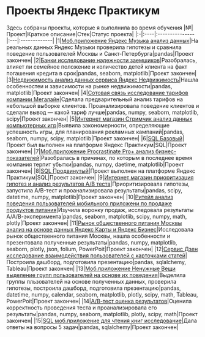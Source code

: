 # Проекты Яндекс Практикум

Здесь собраны проекты, которые я выполнила во время обучения
|№|Проект|Краткое описание|Стек|Статус проекта|
|:-|:----|:---------------|:---|:-------------|
|1|[Моб.приложение Яндекс Музыка анализ данных](https://github.com/Yana-Sergeeva/yandex_pacticum_projects/blob/main/01_Моб.приложение_Яндекс_Музыка_анализ_данных/01_Моб.приложение_Яндекс_Музыка_анализ_данных.ipynb)|На реальных данных Яндекс Музыки проверила гипотезы и сравнила поведение пользователей Москвы и Санкт-Петербурга|pandas|Проект закончен|
|2|[Банки исследование надежности заемщиков](https://github.com/Yana-Sergeeva/yandex_pacticum_projects/blob/main/02_Банки_исследование_надежности_заемщиков/02_Банки_исследование_надежности_заемщиков.ipynb)|Разобралась, влияет ли семейное положение и количество детей клиента на факт погашения кредита в срок|pandas, seaborn, matplotlib|Проект закончен|
|3|[Недвижимость анализ данных сервиса Яндекс Недвижимость](https://github.com/Yana-Sergeeva/yandex_pacticum_projects/blob/main/03_Недвижимость_анализ_данных_сервиса_Яндекс_Недвижимость/03_Недвижимость_анализ_данных_сервиса_Яндекс_Недвижимость.ipynb)|Нашла особенностеи и зависимости на рынке недвижимости|pandas, matplotlib|Проект закончен|
|4|[Сотовая связь исследование тарифов компании Мегалайн](https://github.com/Yana-Sergeeva/yandex_pacticum_projects/blob/main/04_Сотовая_связь_исследование_данных_компании_Мегалайн/04_Сотовая_связь_исследование_тарифов_компании_Мегалайн.ipynb)|Сделала предварительный анализ тарифов на небольшой выборке клиентов. Проанализировала поведение клиентов и сделали вывод — какой тариф лучше|pandas, numpy, seaborn, matplotlib, scipy|Проект закончен|
|5|[Интернет магазин Стримчик анализ данных компьютерных игр](https://github.com/Yana-Sergeeva/yandex_pacticum_projects/blob/main/05_Интернет_магазин_Стримчик_анализ_данных_компьютерных_игр/05_Игры_Исследование_закономерностей_определяющих_успешность_компьютерных_игр.ipynb)|Выявила закономерности, определяющие успешность игры, для планирования рекламных кампаний|pandas, seaborn, numpy, scipy, matplotlib|Проект закончен|
|6|[SQL Базовый](https://github.com/Yana-Sergeeva/yandex_pacticum_projects/tree/main/06_SQL_Базовый)|Проект был выполнен на платформе Яндекс Практикум|SQL|Проект закончен|
|7|[Моб.приложение Procrastinate Pro+ анализ бизнес-показателей](https://github.com/Yana-Sergeeva/yandex_pacticum_projects/blob/main/07_Моб.приложение_Procrastinate_Pro%2B_анализ_бизнес-показателей/07_Анализ_развлекательного_приложения_Procrastinate_Pro%2B.ipynb)|Разобралась в причинах, по которым в последнее время компания терпит убытки|pandas, numpy, daetime, matplotlib|Проект закончен|
|8|[SQL Продвинутый](https://github.com/Yana-Sergeeva/yandex_pacticum_projects/blob/main/08_SQL_Продвинутый/08_SQL_Продвинутый.sql)|Проект выполнен на платформе Яндекс Практикум|SQL|Проект закончен|
|9|[Интернет магазин приоритизация гипотез и анализ результатов А/В теста](https://github.com/Yana-Sergeeva/yandex_pacticum_projects/blob/main/09_Интернет_магазин_приоритизация_гипотез_и_анализ_результатов_А_В_теста/09_Проверка_гипотез_для_увеличения_выручки_крупного-интернет_магазина.ipynb)|Приоритизировала гипотезы, запустила A/B-тест и проанализировала результаты|pandas, scipy, datetime, numpy, matplotlib|Проект закончен|
|10|[Ритейл анализ поведения пользователей мобильного приложени по продаже продуктов питания](https://github.com/Yana-Sergeeva/yandex_pacticum_projects/blob/main/10_Ритейл_анализ_поведения_пользователей_мобильного_приложени_по_продаже_продуктов_питания/10_Анализ_данных_мобильного_приложения_по_продаже_продуктов_питания.ipynb)|Изучила воронку продаж, исследовала результаты А/А/В-эксперимента|pandas, seaborn, matplotlib, scipy, numpy, math, plotly|Проект закончен|
|11|[Рынок общественного питания Москвы анализ на основе данных Яндекс Карты и Яндекс Бизнес](https://github.com/Yana-Sergeeva/yandex_pacticum_projects/blob/main/11_Рынок_общественного_питания_Москвы_анализ_на_основе_данных_Яндекс_Карты_и_Яндекс_Бизнес/11_Анализ_рынка_общественного_питания_Москвы.ipynb)|Исследовала рынок общественного питания Москвы, нашла особенности и презентовала полученные результаты|pandas, numpy, matplotlib, seaborn, plotly, json, folium, PowerPoit|Проект закончен|
|12|[Сервис Дзен исследование взаимодействия пользователей с карточками статей](https://github.com/Yana-Sergeeva/yandex_pacticum_projects/blob/main/12_Сервис_Дзен_исследование_взаимодействия_пользователей_с_карточками_статей/12_Исследование_взаимодействия_пользователей_с_карточками_статей.ipynb)|Построила дашборд, подготовила презентацию|pandas, sqlalchemy, Tableau|Проект закончен|
|13|[Моб.приложение Ненужные Вещи выделение групп пользователей на основе их поведения](https://github.com/Yana-Sergeeva/yandex_pacticum_projects/blob/main/13_Моб.приложение_Ненужные_Вещи_выделение_групп_пользователей_на_основе_их_поведения/13_Выделение_групп_пользователей_мобильного_приложения_Ненужные_Вещи_на_основе_их_поведения.ipynb)|Выделила группы пльзователей на основе полученных данных, проверила гипотезы, построила дашборд, подготовила презентацию|pandas, datetime, numpy, calendar, seaborn, matplotlib, plotly, scipy, math, Tableau, PowerPoit|Проект закончен|
|14|[А/В-тест оценка результатов](https://github.com/Yana-Sergeeva/yandex_pacticum_projects/blob/main/14_А_В_тест_оценка_результатов/14_А_В_тест.ipynb)|Оценила корректность проведения теста и проанализировала его результаты|pandas, numpy, seaborn, matplotlib, plotly, scipy, math|Проект закончен|
|15|[SQL моб.приложение для чтения книг исследование](https://github.com/Yana-Sergeeva/yandex_pacticum_projects/blob/main/15_SQL_моб.приложение_для_чтения_книг_исследование/15_SQL_исследование%20данных%20_мобильного_приложения_для_чтения_книг.ipynb)|Дала ответы на вопросы 5 задач|pandas, sqlalchemy|Проект закончен|
